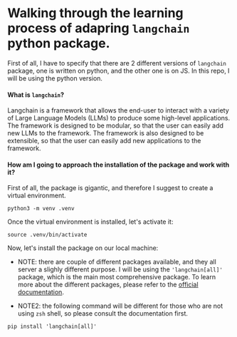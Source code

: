 # Walking through the learning process of adapring `langchain` python package.

First of all, I have to specify that there are 2 different versions of `langchain` package, one is written on python, and the other one is on JS. In this repo, I will be using the python version.

#### What is `langchain`?

Langchain is a framework that allows the end-user to interact with a variety of Large Language Models (LLMs) to produce some high-level applications. The framework is designed to be modular, so that the user can easily add new LLMs to the framework. The framework is also designed to be extensible, so that the user can easily add new applications to the framework.

#### How am I going to approach the installation of the package and work with it? 

First of all, the package is gigantic, and therefore I suggest to create a virtual environment. 

```
python3 -m venv .venv
```

Once the virtual environment is installed, let's activate it:

```
source .venv/bin/activate
```

Now, let's install the package on our local machine:

- NOTE: there are couple of different packages available, and they all server a slighly different purpose. I will be using the `'langchain[all]'` package, which is the main most comprehensive package. To learn more about the different packages, please refer to the [official documentation](https://langchain-langchain.vercel.app/docs/get_started/installation).

- NOTE2: the following command will be different for those who are not using `zsh` shell, so please consult the documentation first.

```
pip install 'langchain[all]'
```
